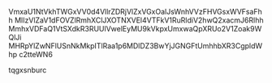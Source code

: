 VmxaU1NtVkhTWGxVV0d4VllrZDRjVlZxVGxOalJsWnhVVzFHVGsxWVFsaFhh
MlIzVlZaV1dFOVZlRmhXClJXOTNXVEl4VTFkV1RuRldiV2hwQ2xacmJ6Rlhh
MmhxVDFaQ1VtSXdkR3RUUlVwelEyMU9kVkpxUmxwaQpXRUo2V1Zoak9WQlJi
MHRpYlZwNFlUSnNkMkpITlRaa1p6MDlDZ3BwYjJGNGFtUmhhbXR3CgpldWhp
c2tteWN6

tqgxsnburc